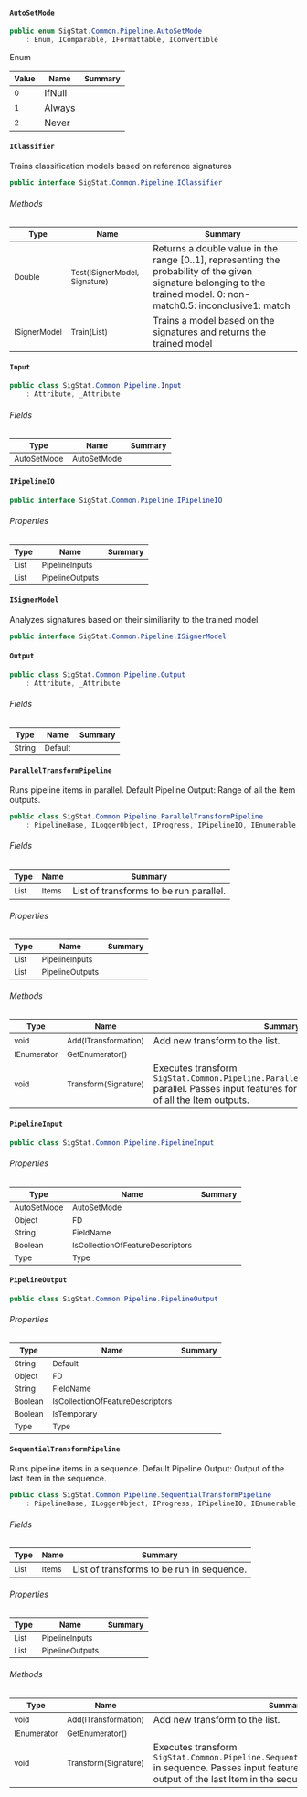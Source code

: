 #### `AutoSetMode`

```csharp
public enum SigStat.Common.Pipeline.AutoSetMode
    : Enum, IComparable, IFormattable, IConvertible

```

Enum

| <sub>Value</sub> | <sub>Name</sub> | <sub>Summary</sub> | 
| ---- | ---- | ---- | 
| <sub>0</sub> | IfNull |  | 
| <sub>1</sub> | Always |  | 
| <sub>2</sub> | Never |  | 


#### `IClassifier`

Trains classification models based on reference signatures
```csharp
public interface SigStat.Common.Pipeline.IClassifier

```

###### Methods

| <sub>Type</sub> | <sub>Name</sub> | <sub>Summary</sub> | 
| ---- | ---- | ---- | 
| <sub>Double</sub> | <sub>Test(ISignerModel, Signature)</sub> | Returns a double value in the range [0..1], representing the probability of the given signature belonging to the trained model.  <list type="bullet"><item>0: non-match</item><item>0.5: inconclusive</item><item>1: match</item></list> | 
| <sub>ISignerModel</sub> | <sub>Train(List<Signature>)</sub> | Trains a model based on the signatures and returns the trained model | 


#### `Input`

```csharp
public class SigStat.Common.Pipeline.Input
    : Attribute, _Attribute

```

###### Fields

| <sub>Type</sub> | <sub>Name</sub> | <sub>Summary</sub> | 
| ---- | ---- | ---- | 
| <sub>AutoSetMode</sub> | <sub>AutoSetMode</sub> |  | 


#### `IPipelineIO`

```csharp
public interface SigStat.Common.Pipeline.IPipelineIO

```

###### Properties

| <sub>Type</sub> | <sub>Name</sub> | <sub>Summary</sub> | 
| ---- | ---- | ---- | 
| <sub>List<PipelineInput></sub> | <sub>PipelineInputs</sub> |  | 
| <sub>List<PipelineOutput></sub> | <sub>PipelineOutputs</sub> |  | 


#### `ISignerModel`

Analyzes signatures based on their similiarity to the trained model
```csharp
public interface SigStat.Common.Pipeline.ISignerModel

```

#### `Output`

```csharp
public class SigStat.Common.Pipeline.Output
    : Attribute, _Attribute

```

###### Fields

| <sub>Type</sub> | <sub>Name</sub> | <sub>Summary</sub> | 
| ---- | ---- | ---- | 
| <sub>String</sub> | <sub>Default</sub> |  | 


#### `ParallelTransformPipeline`

Runs pipeline items in parallel.  <para>Default Pipeline Output: Range of all the Item outputs.</para>
```csharp
public class SigStat.Common.Pipeline.ParallelTransformPipeline
    : PipelineBase, ILoggerObject, IProgress, IPipelineIO, IEnumerable, ITransformation

```

###### Fields

| <sub>Type</sub> | <sub>Name</sub> | <sub>Summary</sub> | 
| ---- | ---- | ---- | 
| <sub>List<ITransformation></sub> | <sub>Items</sub> | List of transforms to be run parallel. | 


###### Properties

| <sub>Type</sub> | <sub>Name</sub> | <sub>Summary</sub> | 
| ---- | ---- | ---- | 
| <sub>List<PipelineInput></sub> | <sub>PipelineInputs</sub> |  | 
| <sub>List<PipelineOutput></sub> | <sub>PipelineOutputs</sub> |  | 


###### Methods

| <sub>Type</sub> | <sub>Name</sub> | <sub>Summary</sub> | 
| ---- | ---- | ---- | 
| <sub>void</sub> | <sub>Add(ITransformation)</sub> | Add new transform to the list. | 
| <sub>IEnumerator</sub> | <sub>GetEnumerator()</sub> |  | 
| <sub>void</sub> | <sub>Transform(Signature)</sub> | Executes transform `SigStat.Common.Pipeline.ParallelTransformPipeline.Items` parallel.  Passes input features for each.  Output is a range of all the Item outputs. | 


#### `PipelineInput`

```csharp
public class SigStat.Common.Pipeline.PipelineInput

```

###### Properties

| <sub>Type</sub> | <sub>Name</sub> | <sub>Summary</sub> | 
| ---- | ---- | ---- | 
| <sub>AutoSetMode</sub> | <sub>AutoSetMode</sub> |  | 
| <sub>Object</sub> | <sub>FD</sub> |  | 
| <sub>String</sub> | <sub>FieldName</sub> |  | 
| <sub>Boolean</sub> | <sub>IsCollectionOfFeatureDescriptors</sub> |  | 
| <sub>Type</sub> | <sub>Type</sub> |  | 


#### `PipelineOutput`

```csharp
public class SigStat.Common.Pipeline.PipelineOutput

```

###### Properties

| <sub>Type</sub> | <sub>Name</sub> | <sub>Summary</sub> | 
| ---- | ---- | ---- | 
| <sub>String</sub> | <sub>Default</sub> |  | 
| <sub>Object</sub> | <sub>FD</sub> |  | 
| <sub>String</sub> | <sub>FieldName</sub> |  | 
| <sub>Boolean</sub> | <sub>IsCollectionOfFeatureDescriptors</sub> |  | 
| <sub>Boolean</sub> | <sub>IsTemporary</sub> |  | 
| <sub>Type</sub> | <sub>Type</sub> |  | 


#### `SequentialTransformPipeline`

Runs pipeline items in a sequence.  <para>Default Pipeline Output: Output of the last Item in the sequence.</para>
```csharp
public class SigStat.Common.Pipeline.SequentialTransformPipeline
    : PipelineBase, ILoggerObject, IProgress, IPipelineIO, IEnumerable, ITransformation

```

###### Fields

| <sub>Type</sub> | <sub>Name</sub> | <sub>Summary</sub> | 
| ---- | ---- | ---- | 
| <sub>List<ITransformation></sub> | <sub>Items</sub> | List of transforms to be run in sequence. | 


###### Properties

| <sub>Type</sub> | <sub>Name</sub> | <sub>Summary</sub> | 
| ---- | ---- | ---- | 
| <sub>List<PipelineInput></sub> | <sub>PipelineInputs</sub> |  | 
| <sub>List<PipelineOutput></sub> | <sub>PipelineOutputs</sub> |  | 


###### Methods

| <sub>Type</sub> | <sub>Name</sub> | <sub>Summary</sub> | 
| ---- | ---- | ---- | 
| <sub>void</sub> | <sub>Add(ITransformation)</sub> | Add new transform to the list. | 
| <sub>IEnumerator</sub> | <sub>GetEnumerator()</sub> |  | 
| <sub>void</sub> | <sub>Transform(Signature)</sub> | Executes transform `SigStat.Common.Pipeline.SequentialTransformPipeline.Items` in sequence.  Passes input features for each.  Output is the output of the last Item in the sequence. | 



